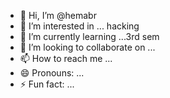 - 👋 Hi, I’m @hemabr
- 👀 I’m interested in ... hacking 
- 🌱 I’m currently learning ...3rd sem
- 💞️ I’m looking to collaborate on ...
- 📫 How to reach me ...
- 😄 Pronouns: ...
- ⚡ Fun fact: ...

<!---
hemabr/hemabr is a ✨ special ✨ repository because its `README.md` (this file) appears on your GitHub profile.
You can click the Preview link to take a look at your changes.
--->
